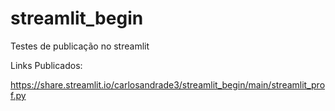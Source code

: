 # streamlit_begin
Testes de publicação no streamlit

Links Publicados:

https://share.streamlit.io/carlosandrade3/streamlit_begin/main/streamlit_prof.py
